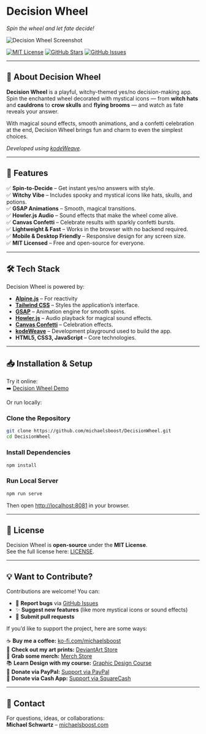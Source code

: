# **Decision Wheel**  

_Spin the wheel and let fate decide!_  

![Decision Wheel Screenshot](https://raw.githubusercontent.com/michaelsboost/DecisionWheel/main/imgs/screenshot.png)

[![MIT License](https://img.shields.io/github/license/michaelsboost/DecisionWheel)](LICENSE) [![GitHub Stars](https://img.shields.io/github/stars/michaelsboost/DecisionWheel)](https://github.com/michaelsboost/DecisionWheel/stargazers) [![GitHub Issues](https://img.shields.io/github/issues/michaelsboost/DecisionWheel)](https://github.com/michaelsboost/DecisionWheel/issues)  

---

## **🔮 About Decision Wheel**  

**Decision Wheel** is a playful, witchy-themed yes/no decision-making app. Spin the enchanted wheel decorated with mystical icons — from **witch hats** and **cauldrons** to **crow skulls** and **flying brooms** — and watch as fate reveals your answer.  

With magical sound effects, smooth animations, and a confetti celebration at the end, Decision Wheel brings fun and charm to even the simplest choices.  

_Developed using [kodeWeave](https://github.com/michaelsboost/kodeWeave)._  

---

## **🌟 Features**  

✅ **Spin-to-Decide** – Get instant yes/no answers with style.  
✅ **Witchy Vibe** – Includes spooky and mystical icons like hats, skulls, and potions.  
✅ **GSAP Animations** – Smooth, magical transitions.  
✅ **Howler.js Audio** – Sound effects that make the wheel come alive.  
✅ **Canvas Confetti** – Celebrate results with sparkly confetti bursts.  
✅ **Lightweight & Fast** – Works in the browser with no backend required.  
✅ **Mobile & Desktop Friendly** – Responsive design for any screen size.  
✅ **MIT Licensed** – Free and open-source for everyone.  

---

## **🛠️ Tech Stack**  

Decision Wheel is powered by:  

- **[Alpine.js](https://alpinejs.dev/)** – For reactivity
- **[Tailwind CSS](https://tailwindcss.com/)** – Styles the application’s interface.
- **[GSAP](https://greensock.com/gsap/)** – Animation engine for smooth spins.  
- **[Howler.js](https://howlerjs.com/)** – Audio playback for magical sound effects.  
- **[Canvas Confetti](https://www.kirilv.com/canvas-confetti/)** – Celebration effects.  
- **[kodeWeave](https://github.com/michaelsboost/kodeWeave)** – Development playground used to build the app.  
- **HTML5, CSS3, JavaScript** – Core technologies.  

---

## **📥 Installation & Setup**  

Try it online:  
➡️ [Decision Wheel Demo](https://michaelsboost.com/DecisionWheel)  

Or run locally:  

### **Clone the Repository**  
```bash
git clone https://github.com/michaelsboost/DecisionWheel.git
cd DecisionWheel
```

### **Install Dependencies**  
```bash
npm install
```

### **Run Local Server**  
```bash
npm run serve
```

Then open [http://localhost:8081](http://localhost:8081) in your browser.  

---

## **📜 License**  

Decision Wheel is **open-source** under the **MIT License**.  
See the full license here: [LICENSE](LICENSE).  

---

## **💡 Want to Contribute?**  

Contributions are welcome! You can:  
- 🐛 **Report bugs** via [GitHub Issues](https://github.com/michaelsboost/DecisionWheel/issues)  
- ✨ **Suggest new features** (like more mystical icons or sound effects)  
- 🔧 **Submit pull requests**  

If you’d like to support the project, here are some ways:  

☕ **Buy me a coffee:** [ko-fi.com/michaelsboost](http://ko-fi.com/michaelsboost)  
🎨 **Check out my art prints:** [DeviantArt Store](https://deviantart.com/michaelsboost/prints)  
👕 **Grab some merch:** [Merch Store](https://michaelsboost.com/gear)  
📚 **Learn Design with my course:** [Graphic Design Course](https://michaelsboost.com/graphicdesign)  
💙 **Donate via PayPal:** [Support via PayPal](https://michaelsboost.com/donate)  
💸 **Donate via Cash App:** [Support via SquareCash](https://cash.me/$michaelsboost)  

---

## **📧 Contact**  

For questions, ideas, or collaborations:  
**Michael Schwartz** – [michaelsboost.com](https://michaelsboost.com/)  

